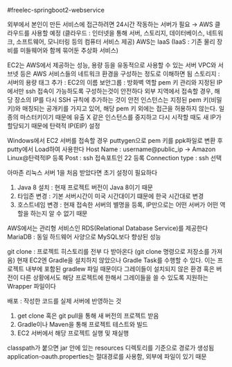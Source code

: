 #freelec-springboot2-webservice

외부에서 본인이 만든 서비스에 접근하려면 24시간 작동하는 서버가 필요
→ AWS 클라우드를 사용할 예정 (클라우드 : 인터넷을 통해 서버, 스토리지, 데이터베이스, 네트워크, 소프트웨어, 모니터링 등의 컴퓨터 서비스 제공)
AWS는 IaaS (IaaS : 기존 물리 장비를 미들웨어와 함께 묶어둔 추상화 서비스)

EC2는 AWS에서 제공하는 성능, 용량 등을 유동적으로 사용할 수 있는 서버
VPC와 서브넷 등은 AWS 서비스들의 네트워크 환경을 구성하는 정도로 이해하면 됨
스토리지 : 서버의 용량
태그 추가 : EC2의 이름
보안그룹 : 방화벽 역할
pem 키 관리와 지정된 IP에서만 ssh 접속이 가능하도록 구성하는것이 안전하다
외부 지역에서 접속할 경우, 해당 장소의 IP를 다시 SSH 규칙에 추가하는 것이 안전
인스턴스는 지정된 pem 키(비밀키)와 매칭되는 공개키를 가지고 있어, 해당 pem 키 외에는 접근을 허용하지 않는다.
일종의 마스터키이기 때문에 유출 X
같은 인스턴스를 중지하고 다시 시작할 때도 새 IP가 할당되기 때문에 탄력적 IP(EIP) 설정

Windows에서 EC2 서버를 접속할 경우 puttygen으로 pem 키를 ppk파일로 변환 후 putty에서 Load하여 사용한다
Host Name : username@public_ip → Amazon Linux@탄력적IP 등록
Post : ssh 접속포트인 22 등록
Connection type : ssh 선택

아마존 리눅스 서버 1을 처음 받았다면 초기 설정이 필요하다
1. Java 8 설치 : 현재 프로젝트 버전이 Java 8이기 때문
2. 타임존 변경 : 기본 서버시간이 미국 시간대이기 떄문에 한국 시간대로 변경
3. 호스트네임 변경 : 현재 접속한 서버의 별명을 등록, IP만으로는 어떤 서버가 어떤 역할을 하는지 알 수 없기 때문

AWS에서는 관리형 서비스인 RDS(Relational Database Service)를 제공한다
MariaDB : 동일 하드웨어 사양으로 MySQL보다 향상된 성능

git clone : 프로젝트 히스토리를 전부 다 받아온다 (git clone <url> 명령으로 저장소를 가져옴)
현재 EC2엔 Gradle을 설치하지 않았으나 Gradle Task를 수행할 수 있다. 이는 프로젝트 내부에 포함된 gradlew 파일 때문이다
그레이들이 설치되지 않은 환경 혹은 버전이 다른 상황에서도 해당 프로젝트에 한해서 그레이들을 쓸 수 있도록 지원하는 Wrapper 파일이다

배포 : 작성한 코드를 실제 서버에 반영하는 것
 1. get clone 혹은 git pull을 통해 새 버전의 프로젝트 받음
 2. Gradle이나 Maven을 통해 프로젝트 테스트와 빌드
 3. EC2 서버에서 해당 프로젝트 실행 및 재실행
 
 classpath가 붙으면 jar 안에 있는 resources 디렉토리를 기준으로 경로가 생성됨
 application-oauth.properties는 절대경로를 사용함, 외부에 파일이 있기 때문



